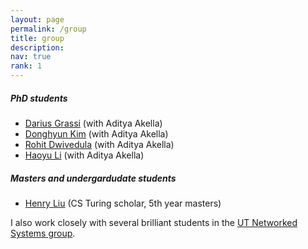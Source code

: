 ```yaml
---
layout: page
permalink: /group
title: group
description:  
nav: true
rank: 1
---
```


##### PhD students
* [Darius Grassi](https://www.linkedin.com/in/darius-grassi/) (with Aditya Akella)
* [Donghyun Kim](https://donghyun-kim.com/) (with Aditya Akella)
* [Rohit Dwivedula](https://dwivedula.dev/) (with Aditya Akella)
* [Haoyu Li](https://lihy0529.github.io/) (with Aditya Akella)

##### Masters and undergardudate students
* [Henry Liu](https://www.henryliu.info/) (CS Turing scholar, 5th year masters) 

I also work closely with several brilliant students in the [UT Networked Systems group](https://utns.cs.utexas.edu/).
